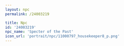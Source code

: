 ```yaml
---
layout: npc
permalink: /24003219

title: Npc
id: '24003219'
npc_name: 'Specter of the Past'
icon_url: 'portrait/npc/11000797_housekeeper8_p.png'
---
```

